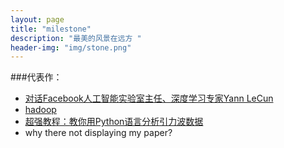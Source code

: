 ```yaml
---
layout: page
title: "milestone"
description: "最美的风景在远方 "
header-img: "img/stone.png"
---
```



###代表作：



- [对话Facebook人工智能实验室主任、深度学习专家Yann LeCun](http://www.infoq.com/cn/articles/interview-yann-lecun/)
- [hadoop](https://www.zhihu.com/topic/19563390)
- [超强教程：教你用Python语言分析引力波数据](http://www.ithome.com/html/it/206349.htm)
- why there not displaying my paper?








